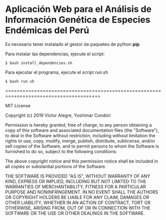 Aplicación Web para el Análisis de Información Genética de Especies Endémicas del Perú
======================================================================================

Es necesario tener instalado el gestor de paquetes de python **pip**.

Para instalar las dependencias, ejecute el script:

	$ bash install_dependencies.sh

Para ejecutar el programa, ejecute el script *run.sh*

    $ bash run.sh

=======================================================================================

MIT License

Copyright (c) 2019 Victor Alegre, Yoshimar Condori

Permission is hereby granted, free of charge, to any person obtaining a copy
of this software and associated documentation files (the "Software"), to deal
in the Software without restriction, including without limitation the rights
to use, copy, modify, merge, publish, distribute, sublicense, and/or sell
copies of the Software, and to permit persons to whom the Software is
furnished to do so, subject to the following conditions:

The above copyright notice and this permission notice shall be included in all
copies or substantial portions of the Software.

THE SOFTWARE IS PROVIDED "AS IS", WITHOUT WARRANTY OF ANY KIND, EXPRESS OR
IMPLIED, INCLUDING BUT NOT LIMITED TO THE WARRANTIES OF MERCHANTABILITY,
FITNESS FOR A PARTICULAR PURPOSE AND NONINFRINGEMENT. IN NO EVENT SHALL THE
AUTHORS OR COPYRIGHT HOLDERS BE LIABLE FOR ANY CLAIM, DAMAGES OR OTHER
LIABILITY, WHETHER IN AN ACTION OF CONTRACT, TORT OR OTHERWISE, ARISING FROM,
OUT OF OR IN CONNECTION WITH THE SOFTWARE OR THE USE OR OTHER DEALINGS IN THE
SOFTWARE.